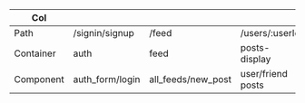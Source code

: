 <!-- path                      containers                 components
/signin or /signup          auth           auth_form/login and signup page
/feed                       feed             all_feeds/new_post/nav_bar
/users/:userId           posts-display        user_and_friend_posts/new_post/nav_bar
/users/:userId/friends  friends container        nav_bar/friends -->


|Col      |               |                  |                 |               |
|---------|---------------|------------------|-----------------|---------------|
|Path     |/signin/signup |/feed             |/users/:userId   |/users/:userId |
|Container|auth           |feed              |posts-display    |friensContainer|
|Component|auth_form/login|all_feeds/new_post|user/friend posts|nav-bar/friends|
